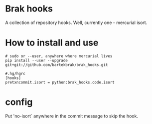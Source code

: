 # Brak hooks

A collection of repository hooks. Well, currently one - mercurial isort.

# How to install and use

```
# sudo or --user, anywhere where mercurial lives
pip install --user --upgrade git+git://github.com/bartekbrak/brak_hooks.git
```

```
#.hg/hgrc
[hooks]
pretxncommit.isort = python:brak_hooks.code.isort
```

# config
Put 'no-isort` anywhere in the commit message to skip the hook.
